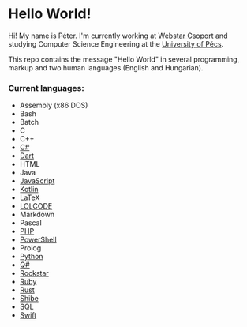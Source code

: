 # Hello World!
Hi! My name is Péter. I'm currently working at [Webstar Csoport](http://webstar.company/) and studying Computer Science Engineering at the [University of Pécs](https://english.mik.pte.hu).

This repo contains the message "Hello World" in several programming, markup and two human languages (English and Hungarian).

### Current languages:
  * Assembly (x86 DOS)
  * Bash
  * Batch
  * C
  * C++
  * [C#](https://github.com/dotnet/csharplang)
  * [Dart](https://github.com/dart-lang/sdk)
  * HTML
  * Java
  * [JavaScript](https://github.com/tc39/ecma262)
  * [Kotlin](https://github.com/JetBrains/kotlin)
  * LaTeX
  * [LOLCODE](https://github.com/justinmeza/lci)
  * Markdown
  * Pascal
  * [PHP](https://github.com/php/php-src)
  * [PowerShell](https://github.com/powershell/)
  * Prolog
  * [Python](https://github.com/python)
  * [Q#](https://github.com/Microsoft/Quantum)
  * [Rockstar](https://github.com/dylanbeattie/rockstar)
  * [Ruby](https://github.com/ruby/ruby)
  * [Rust](https://github.com/rust-lang/rust)
  * [Shibe](https://github.com/justinmeza/doge)
  * SQL
  * [Swift](https://github.com/apple/swift)
